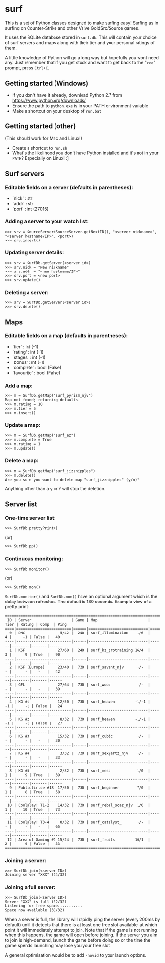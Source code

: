 # surf

This is a set of Python classes designed to make surfing easy! Surfing as in surfing on Counter-Strike and other Valve GoldSrc/Source games.

It uses the SQLite database stored in `surf.db`. This will contain your choice of surf servers and maps along with their tier and your personal ratings of them.

A little knowledge of Python will go a long way but hopefully you wont need any. Just remember that if you get stuck and want to get back to the "`>>>`" prompt, press `Ctrl+C`.

## Getting started (Windows)

* If you don't have it already, download Python 2.7 from https://www.python.org/downloads/
* Ensure the path to `python.exe` is in your PATH environment variable
* Make a shortcut on your desktop of `run.bat`

## Getting started (other)

(This should work for Mac and Linux!)

* Create a shortcut to `run.sh`
* What's the likelihood you don't have Python installed and it's not in your `PATH`? Especially on Linux! :]

## Surf servers

### Editable fields on a server (defaults in parentheses):

* `nick' : str
* `addr' : str
* `port' : int (27015)

### Adding a server to your watch list:

    >>> srv = SourceServer(SourceServer.getNextID(), "<server nickname>", "<server hostname/IP>", <port>)
    >>> srv.insert()

### Updating server details:

    >>> srv = SurfDb.getServer(<server id>)
    >>> srv.nick = "New nickname"
    >>> srv.addr = "<new hostname/IP>"
    >>> srv.port = <new port>
    >>> srv.update()

### Deleting a server:

    >>> srv = SurfDb.getServer(<server id>)
    >>> srv.delete()

## Maps

### Editable fields on a map (defaults in parentheses):

* `tier' : int (-1)
* `rating' : int (-1)
* `stages' : int (-1)
* `bonus' : int (-1)
* `complete' : bool (False)
* `favourite' : bool (False)

### Add a map:

    >>> m = SurfDb.getMap("surf_pyrism_njv")
    Map not found; returning defaults
    >>> m.rating = 10
    >>> m.tier = 5
    >>> m.insert()

### Update a map:

    >>> m = SurfDb.getMap("surf_ez")
    >>> m.complete = True
    >>> m.rating = 1
    >>> m.update()

### Delete a map:

    >>> m = SurfDb.getMap("surf_jizznipples")
    >>> m.delete()
    Are you sure you want to delete map "surf_jizznipples" (y/n)? 

Anything other than a `y` or `Y` will stop the deletion.

## Server list

### One-time server list:

    >>> SurfDb.prettyPrint()

(or)

    >>> SurfDb.pp()

### Continuous monitoring:

    >>> SurfDb.monitor()

(or)

    >>> SurfDb.mon()

`SurfDb.monitor()` and `SurfDb.mon()` have an optional argument which is the delay between refreshes. The default is 180 seconds. Example view of a pretty print:

    ================================================================================================
     ID | Server                  | Game | Map                       | Tier | Rating | Comp  | Ping
    ====|=========================|======|===========================|======|========|=======|======
      0 | DHC                5/42 |  240 | surf_illumination    1/6  |    4 |     -1 | False |   40
    ----|-------------------------|------|---------------------------|------|--------|-------|------
      1 | KSF               27/60 |  240 | surf_kz_protraining 16/4  |    3 |      9 | True  |   90
    ----|-------------------------|------|---------------------------|------|--------|-------|------
      2 | KSF (Europe)      23/40 |  730 | surf_savant_njv      -/-  |    - |      - |   -   |   42
    ----|-------------------------|------|---------------------------|------|--------|-------|------
      3 | GFL               27/64 |  730 | surf_wood            -/-  |    - |      - |   -   |   39
    ----|-------------------------|------|---------------------------|------|--------|-------|------
      4 | KG #1             12/50 |  730 | surf_heaven         -1/-1 |   -1 |     -1 | False |   24
    ----|-------------------------|------|---------------------------|------|--------|-------|------
      5 | KG #2              8/32 |  730 | surf_heaven         -1/-1 |   -1 |     -1 | False |   27
    ----|-------------------------|------|---------------------------|------|--------|-------|------
      6 | KG #3             15/32 |  730 | surf_cubic           -/-  |    - |      - |   -   |   30
    ----|-------------------------|------|---------------------------|------|--------|-------|------
      7 | KG #4              3/32 |  730 | surf_sexyartz_njv    -/-  |    - |      - |   -   |   33
    ----|-------------------------|------|---------------------------|------|--------|-------|------
      8 | KG #5              2/32 |  730 | surf_mesa            1/0  |    1 |      9 | True  |   39
    ----|-------------------------|------|---------------------------|------|--------|-------|------
      9 | Publiclir.se #18  17/50 |  730 | surf_beginner        7/0  |    1 |      8 | True  |   58
    ----|-------------------------|------|---------------------------|------|--------|-------|------
     10 | Coolplay! T1-2    14/32 |  730 | surf_rebel_scaz_njv  1/0  |    1 |     10 | True  |   73
    ----|-------------------------|------|---------------------------|------|--------|-------|------
     11 | Coolplay! T3-4     0/32 |  730 | surf_catalyst_       -/-  |    - |      - |   -   |   65
    ----|-------------------------|------|---------------------------|------|--------|-------|------
     12 | Area of Gaming #1 15/24 |  730 | surf_fruits         10/1  |    2 |      9 | False |   33
    ================================================================================================

### Joining a server:

    >>> SurfDb.join(<server ID>)
    Joining server "XXX" (14/32)

### Joining a full server:

    >>> SurfDb.join(<server ID>)
    Server "XXX" is full (32/32)
    Listening for free space...........
    Space now available (31/32)

When a server is full, the library will rapidly ping the server (every 200ms by default) until it detects that there is at least one free slot available, at which point it will immediately attempt to join. Note that if the game is not running when this happens, the game will open before joining. If the server you aim to join is high-demand, launch the game before doing so or the time the game spends launching may lose you your free slot!

A general optimisation would be to add `-novid` to your launch options.
